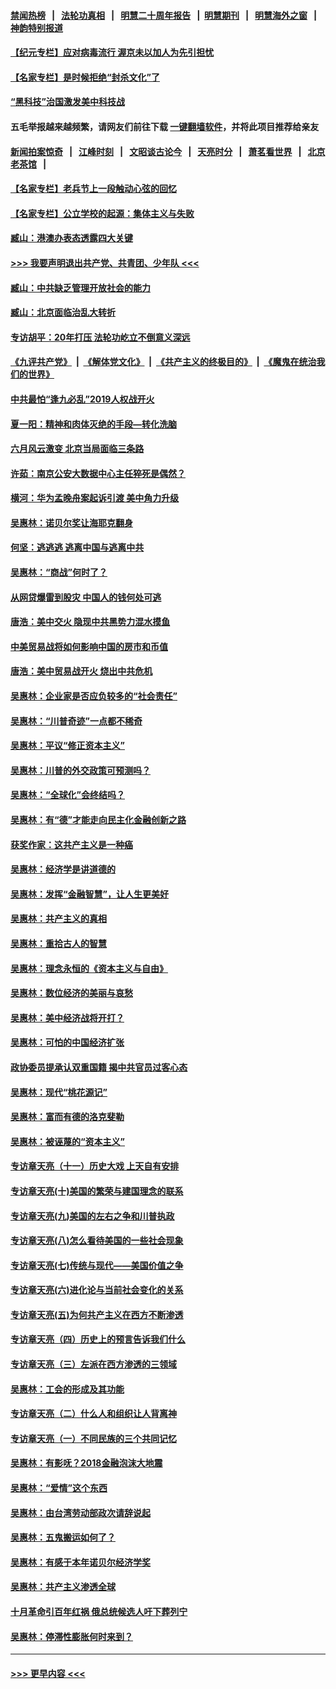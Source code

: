 #### [禁闻热榜](热点新闻.md?=0)  &nbsp;&nbsp;|&nbsp;&nbsp; [法轮功真相](https://github.com/gfw-breaker/truth/blob/master/README.md?=0) &nbsp;&nbsp;|&nbsp;&nbsp; [明慧二十周年报告](https://github.com/gfw-breaker/mh-reports/blob/master/README.md?=0) &nbsp;&nbsp;|&nbsp;&nbsp;[明慧期刊](https://github.com/gfw-breaker/mh-qikan) &nbsp;&nbsp;|&nbsp;&nbsp; [明慧海外之窗](https://github.com/gfw-breaker/mh-news/blob/master/README.md?=0) &nbsp;&nbsp;|&nbsp;&nbsp; [神韵特别报道](https://github.com/gfw-breaker/mh-news/blob/master/shenyun.md?=0)
#### [【纪元专栏】应对病毒流行 渥京未以加人为先引担忧](../pages/nsc423/n11875714.md?t=02260702) 
#### [【名家专栏】是时候拒绝“封杀文化”了](../pages/nsc423/n11814093.md?t=02260702) 
#### [“黑科技”治国激发美中科技战](../pages/nsc423/n11638056.md?t=02260702) 
#### 五毛举报越来越频繁，请网友们前往下载 [一键翻墙软件](https://github.com/gfw-breaker/ssr-accounts)，并将此项目推荐给亲友
#### [新闻拍案惊奇](https://github.com/gfw-breaker/banned-news/blob/master/pages/link4.md) &nbsp;&nbsp;|&nbsp;&nbsp; [江峰时刻](https://github.com/gfw-breaker/banned-news/blob/master/pages/link4.md) &nbsp;&nbsp;|&nbsp;&nbsp; [文昭谈古论今](https://github.com/gfw-breaker/banned-news/blob/master/pages/link4.md) &nbsp;&nbsp;|&nbsp;&nbsp; [天亮时分](https://github.com/gfw-breaker/banned-news/blob/master/pages/link4.md) &nbsp;&nbsp;|&nbsp;&nbsp; [萧茗看世界](https://github.com/gfw-breaker/banned-news/blob/master/pages/link4.md) &nbsp;&nbsp;|&nbsp;&nbsp; [北京老茶馆](https://github.com/gfw-breaker/banned-news/blob/master/pages/link4.md) &nbsp;&nbsp;|&nbsp;&nbsp; 
#### [【名家专栏】老兵节上一段触动心弦的回忆](../pages/nsc423/n11646016.md?t=02260702) 
#### [【名家专栏】公立学校的起源：集体主义与失败](../pages/nsc423/n11601833.md?t=02260702) 
#### [臧山：港澳办表态透露四大关键](../pages/nsc423/n11421628.md?t=02260702) 
#### [>>> 我要声明退出共产党、共青团、少年队 <<<](https://github.com/begood0513/goodnews/blob/master/quit/letter.md) 
#### [臧山：中共缺乏管理开放社会的能力](../pages/nsc423/n11407457.md?t=02260702) 
#### [臧山：北京面临治乱大转折](../pages/nsc423/n11406895.md?t=02260702) 
#### [专访胡平：20年打压 法轮功屹立不倒意义深远](../pages/nsc423/n11398800.md?t=02260702) 
#### [《九评共产党》](https://github.com/begood0513/9ping.md/blob/master/README.md) &nbsp;|&nbsp; [《解体党文化》](../../../../jtdwh.md/blob/master/README.md)  &nbsp;|&nbsp; [《共产主义的终极目的》](../../../../gczydzjmd.md/blob/master/README.md) &nbsp;|&nbsp; [《魔鬼在统治我们的世界》](../../../../mgztzwmdsj.md/blob/master/README.md) 
#### [中共最怕“逢九必乱”2019人权战开火](../pages/nsc423/n11385248.md?t=02260702) 
#### [夏一阳：精神和肉体灭绝的手段—转化洗脑](../pages/nsc423/n11368250.md?t=02260702) 
#### [六月风云激变 北京当局面临三条路](../pages/nsc423/n11313668.md?t=02260702) 
#### [许茹：南京公安大数据中心主任猝死是偶然？](../pages/nsc423/n11064744.md?t=02260702) 
#### [横河：华为孟晚舟案起诉引渡 美中角力升级](../pages/nsc423/n11027230.md?t=02260702) 
#### [吴惠林：诺贝尔奖让海耶克翻身](../pages/nsc423/n10890049.md?t=02260702) 
#### [何坚：逃逃逃 逃离中国与逃离中共](../pages/nsc423/n10592891.md?t=02260702) 
#### [吴惠林：“商战”何时了？](../pages/nsc423/n10573558.md?t=02260702) 
#### [从网贷爆雷到股灾 中国人的钱何处可逃](../pages/nsc423/n10572800.md?t=02260702) 
#### [唐浩：美中交火 隐现中共黑势力混水摸鱼](../pages/nsc423/n10544040.md?t=02260702) 
#### [中美贸易战将如何影响中国的房市和币值](../pages/nsc423/n10543697.md?t=02260702) 
#### [唐浩：美中贸易战开火 烧出中共危机](../pages/nsc423/n10540126.md?t=02260702) 
#### [吴惠林：企业家是否应负较多的“社会责任”](../pages/nsc423/n10535022.md?t=02260702) 
#### [吴惠林：“川普奇迹”一点都不稀奇](../pages/nsc423/n10512808.md?t=02260702) 
#### [吴惠林：平议“修正资本主义”](../pages/nsc423/n10495724.md?t=02260702) 
#### [吴惠林：川普的外交政策可预测吗？](../pages/nsc423/n10462387.md?t=02260702) 
#### [吴惠林：“全球化”会终结吗？](../pages/nsc423/n10452838.md?t=02260702) 
#### [吴惠林：有“德”才能走向民主化金融创新之路](../pages/nsc423/n10432292.md?t=02260702) 
#### [获奖作家：这共产主义是一种癌](../pages/nsc423/n10431541.md?t=02260702) 
#### [吴惠林：经济学是讲道德的](../pages/nsc423/n10398014.md?t=02260702) 
#### [吴惠林：发挥“金融智慧”，让人生更美好](../pages/nsc423/n10375019.md?t=02260702) 
#### [吴惠林：共产主义的真相](../pages/nsc423/n10351394.md?t=02260702) 
#### [吴惠林：重拾古人的智慧](../pages/nsc423/n10337691.md?t=02260702) 
#### [吴惠林：理念永恒的《资本主义与自由》](../pages/nsc423/n10316274.md?t=02260702) 
#### [吴惠林：数位经济的美丽与哀愁](../pages/nsc423/n10292946.md?t=02260702) 
#### [吴惠林：美中经济战将开打？](../pages/nsc423/n10258825.md?t=02260702) 
#### [吴惠林：可怕的中国经济扩张](../pages/nsc423/n10219147.md?t=02260702) 
#### [政协委员提承认双重国籍 揭中共官员过客心态](../pages/nsc423/n10208809.md?t=02260702) 
#### [吴惠林：现代“桃花源记”](../pages/nsc423/n10185234.md?t=02260702) 
#### [吴惠林：富而有德的洛克斐勒](../pages/nsc423/n10142264.md?t=02260702) 
#### [吴惠林：被诬蔑的“资本主义”](../pages/nsc423/n10124816.md?t=02260702) 
#### [专访章天亮（十一）历史大戏 上天自有安排](../pages/nsc423/n10094905.md?t=02260702) 
#### [专访章天亮(十)美国的繁荣与建国理念的联系](../pages/nsc423/n10094899.md?t=02260702) 
#### [专访章天亮(九)美国的左右之争和川普执政](../pages/nsc423/n10094889.md?t=02260702) 
#### [专访章天亮(八)怎么看待美国的一些社会现象](../pages/nsc423/n10094857.md?t=02260702) 
#### [专访章天亮(七)传统与现代——美国价值之争](../pages/nsc423/n10093140.md?t=02260702) 
#### [专访章天亮(六)进化论与当前社会变化的关系](../pages/nsc423/n10092036.md?t=02260702) 
#### [专访章天亮(五)为何共产主义在西方不断渗透](../pages/nsc423/n10083620.md?t=02260702) 
#### [专访章天亮（四）历史上的预言告诉我们什么](../pages/nsc423/n10083606.md?t=02260702) 
#### [专访章天亮（三）左派在西方渗透的三领域](../pages/nsc423/n10081115.md?t=02260702) 
#### [吴惠林：工会的形成及其功能](../pages/nsc423/n10080633.md?t=02260702) 
#### [专访章天亮（二）什么人和组织让人背离神](../pages/nsc423/n10076637.md?t=02260702) 
#### [专访章天亮（一）不同民族的三个共同记忆](../pages/nsc423/n10074188.md?t=02260702) 
#### [吴惠林：有影呒？2018金融泡沫大地震](../pages/nsc423/n10040534.md?t=02260702) 
#### [吴惠林：“爱情”这个东西](../pages/nsc423/n10019423.md?t=02260702) 
#### [吴惠林：由台湾劳动部政次请辞说起](../pages/nsc423/n9979679.md?t=02260702) 
#### [吴惠林：五鬼搬运如何了？](../pages/nsc423/n9925338.md?t=02260702) 
#### [吴惠林：有感于本年诺贝尔经济学奖](../pages/nsc423/n9871883.md?t=02260702) 
#### [吴惠林：共产主义渗透全球](../pages/nsc423/n9812748.md?t=02260702) 
#### [十月革命引百年红祸 俄总统候选人吁下葬列宁](../pages/nsc423/n9810182.md?t=02260702) 
#### [吴惠林：停滞性膨胀何时来到？](../pages/nsc423/n9764136.md?t=02260702) 

----
#### [ >>> 更早内容 <<< ](../indexes/nsc423-earlier.md)
